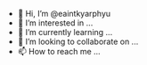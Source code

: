 - 👋 Hi, I’m @eaintkyarphyu
- 👀 I’m interested in ...
- 🌱 I’m currently learning ...
- 💞️ I’m looking to collaborate on ...
- 📫 How to reach me ...

<!---
eaintkyarphyu/eaintkyarphyu is a ✨ special ✨ repository because its `README.md` (this file) appears on your GitHub profile.
You can click the Preview link to take a look at your changes.
--->
